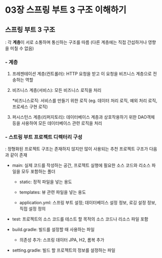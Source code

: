 # 03장 스프링 부트 3 구조 이해하기

## 스프링 부트 3 구조 

: 각 **계층**이 서로 소통하며 통신하는 구조를 따름 (다른 계층에는 직접 간섭하거나 영향을 미칠 수 없음)

### - 계층

  1. 프레젠테이션 계층(컨트롤러): HTTP 요청을 받고 이 요청을 비즈니스 계층으로 전송하는 역할

  2. 비즈니스 계층(서비스): 모든 비즈니스 로직을 처리

     *비즈니스로직: 서비스를 만들기 위한 로직 (eg. 데이터 처리 로직, 예외 처리 로직, 프로세스 구현 로직)

  3. 퍼시스턴스 계층(리퍼지토리): 데이터베이스 계층과 상호작용하기 위한 DAO객체 등을 사용하여 모든 데이터베이스 관련 로직을 처리

### - 스트링 부트 프로젝트 디렉터리 구성

: 정형화된 프로젝트 구조는 존재하지 않지만 많이 사용되는 추천 프로젝트 구조가 다음과 같이 존재

  - main: 실제 코드를 작성하는 공간, 프로젝트 실행에 필요한 소스 코드와 리소스 파일을 모두 포함하는 폴더

    - static: 정적 파일을 넣는 용도
   
    - templates: 뷰 관련 파일을 넣는 용도
   
    - application.yml: 스프링 부트 설정; 데이터베이스 설정 정보, 로깅 설정 정보, 직접 설정 정의

  - test: 프로젝트의 소스 코드를 테스트 할 목적의 소스 코드나 리소스 파일 포함

  - build.gradle: 빌드를 설정할 때 사용하는 파일

    - 의존성 추가: 스프링 데이터 JPA, H2, 롬복 추가

  - setting.gradle: 빌드 할 프로젝트의 정보를 설정하는 파일



  

